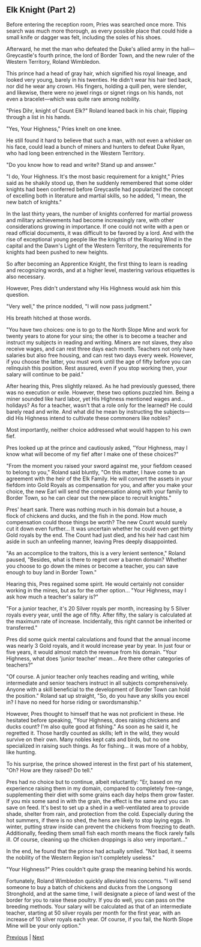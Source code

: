 ## Elk Knight (Part 2)
Before entering the reception room, Pries was searched once more. This search was much more thorough, as every possible place that could hide a small knife or dagger was felt, including the soles of his shoes.



Afterward, he met the man who defeated the Duke's allied army in the hall—Greycastle's fourth prince, the lord of Border Town, and the new ruler of the Western Territory, Roland Wimbledon.



This prince had a head of gray hair, which signified his royal lineage, and looked very young, barely in his twenties. He didn't wear his hair tied back, nor did he wear any crown. His fingers, holding a quill pen, were slender, and likewise, there were no jewel rings or signet rings on his hands, not even a bracelet—which was quite rare among nobility.



"Pries Dihr, knight of Count Elk?" Roland leaned back in his chair, flipping through a list in his hands.



"Yes, Your Highness," Pries knelt on one knee.



He still found it hard to believe that such a man, with not even a whisker on his face, could lead a bunch of miners and hunters to defeat Duke Ryan, who had long been entrenched in the Western Territory.



"Do you know how to read and write? Stand up and answer."



"I do, Your Highness. It's the most basic requirement for a knight," Pries said as he shakily stood up, then he suddenly remembered that some older knights had been conferred before Greycastle had popularized the concept of excelling both in literature and martial skills, so he added, "I mean, the new batch of knights."



In the last thirty years, the number of knights conferred for martial prowess and military achievements had become increasingly rare, with other considerations growing in importance. If one could not write with a pen or read official documents, it was difficult to be favored by a lord. And with the rise of exceptional young people like the knights of the Roaring Wind in the capital and the Dawn's Light of the Western Territory, the requirements for knights had been pushed to new heights.



So after becoming an Apprentice Knight, the first thing to learn is reading and recognizing words, and at a higher level, mastering various etiquettes is also necessary.

However, Pres didn't understand why His Highness would ask him this question.

"Very well," the prince nodded, "I will now pass judgment."

His breath hitched at those words.

"You have two choices: one is to go to the North Slope Mine and work for twenty years to atone for your sins; the other is to become a teacher and instruct my subjects in reading and writing. Miners are not slaves, they also receive wages, and can rest three days each month. Teachers not only have salaries but also free housing, and can rest two days every week. However, if you choose the latter, you must work until the age of fifty before you can relinquish this position. Rest assured, even if you stop working then, your salary will continue to be paid."

After hearing this, Pres slightly relaxed. As he had previously guessed, there was no execution or exile. However, these two options puzzled him. Being a miner sounded like hard labor, yet His Highness mentioned wages and... holidays? As for a teacher, wasn't that a role only for the learned? He could barely read and write. And what did he mean by instructing the subjects—did His Highness intend to cultivate these commoners like nobles?

Most importantly, neither choice addressed what would happen to his own fief.

Pres looked up at the prince and cautiously asked, "Your Highness, may I know what will become of my fief after I make one of these choices?"

"From the moment you raised your sword against me, your fiefdom ceased to belong to you," Roland said bluntly, "On this matter, I have come to an agreement with the heir of the Elk Family. He will convert the assets in your fiefdom into Gold Royals as compensation for you, and after you make your choice, the new Earl will send the compensation along with your family to Border Town, so he can clear out the new place to recruit knights."



Pres' heart sank. There was nothing much in his domain but a house, a flock of chickens and ducks, and the fish in the pond. How much compensation could those things be worth? The new Count would surely cut it down even further... It was uncertain whether he could even get thirty Gold royals by the end. The Count had just died, and his heir had cast him aside in such an unfeeling manner, leaving Pres deeply disappointed.



"As an accomplice to the traitors, this is a very lenient sentence," Roland paused, "Besides, what is there to regret over a barren domain? Whether you choose to go down the mines or become a teacher, you can save enough to buy land in Border Town."



Hearing this, Pres regained some spirit. He would certainly not consider working in the mines, but as for the other option... "Your Highness, may I ask how much a teacher's salary is?"



"For a junior teacher, it's 20 Silver royals per month, increasing by 5 Silver royals every year, until the age of fifty. After fifty, the salary is calculated at the maximum rate of increase. Incidentally, this right cannot be inherited or transferred."



Pres did some quick mental calculations and found that the annual income was nearly 3 Gold royals, and it would increase year by year. In just four or five years, it would almost match the revenue from his domain. "Your Highness, what does 'junior teacher' mean... Are there other categories of teachers?"



"Of course. A junior teacher only teaches reading and writing, while intermediate and senior teachers instruct in all subjects comprehensively. Anyone with a skill beneficial to the development of Border Town can hold the position." Roland sat up straight, "So, do you have any skills you excel in? I have no need for horse riding or swordsmanship."



However, Pres thought to himself that he was not proficient in these. He hesitated before speaking, "Your Highness, does raising chickens and ducks count? I'm also quite good at fishing." As soon as he said it, he regretted it. Those hardly counted as skills; left in the wild, they would survive on their own. Many nobles kept cats and birds, but no one specialized in raising such things. As for fishing... it was more of a hobby, like hunting.



To his surprise, the prince showed interest in the first part of his statement, "Oh? How are they raised? Do tell."



Pres had no choice but to continue, albeit reluctantly: "Er, based on my experience raising them in my domain, compared to completely free-range, supplementing their diet with some grains each day helps them grow faster. If you mix some sand in with the grain, the effect is the same and you can save on feed. It's best to set up a shed in a well-ventilated area to provide shade, shelter from rain, and protection from the cold. Especially during the hot summers, if there is no shed, the hens are likely to stop laying eggs. In winter, putting straw inside can prevent the chickens from freezing to death. Additionally, feeding them small fish each month means the flock rarely falls ill. Of course, cleaning up the chicken droppings is also very important..."



In the end, he found that the prince had actually smiled. "Not bad, it seems the nobility of the Western Region isn't completely useless."



"Your Highness?" Pries couldn't quite grasp the meaning behind his words.



Fortunately, Roland Wimbledon quickly alleviated his concerns. "I will send someone to buy a batch of chickens and ducks from the Longsong Stronghold, and at the same time, I will designate a piece of land west of the border for you to raise these poultry. If you do well, you can pass on the breeding methods. Your salary will be calculated as that of an intermediate teacher, starting at 50 silver royals per month for the first year, with an increase of 10 silver royals each year. Of course, if you fail, the North Slope Mine will be your only option."





[Previous](CH0132.md) | [Next](CH0134.md)
